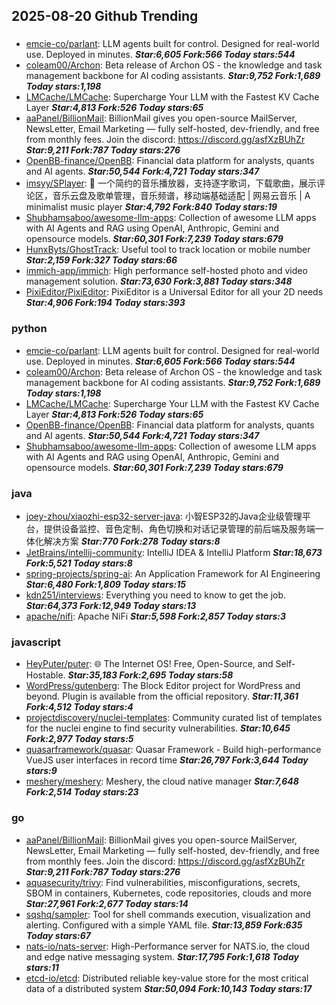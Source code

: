 ## 2025-08-20 Github Trending

### 
* [emcie-co/parlant](https://github.com/emcie-co/parlant): LLM agents built for control. Designed for real-world use. Deployed in minutes. ***Star:6,605 Fork:566 Today stars:544***
* [coleam00/Archon](https://github.com/coleam00/Archon): Beta release of Archon OS - the knowledge and task management backbone for AI coding assistants. ***Star:9,752 Fork:1,689 Today stars:1,198***
* [LMCache/LMCache](https://github.com/LMCache/LMCache): Supercharge Your LLM with the Fastest KV Cache Layer ***Star:4,813 Fork:526 Today stars:65***
* [aaPanel/BillionMail](https://github.com/aaPanel/BillionMail): BillionMail gives you open-source MailServer, NewsLetter, Email Marketing — fully self-hosted, dev-friendly, and free from monthly fees. Join the discord: https://discord.gg/asfXzBUhZr ***Star:9,211 Fork:787 Today stars:276***
* [OpenBB-finance/OpenBB](https://github.com/OpenBB-finance/OpenBB): Financial data platform for analysts, quants and AI agents. ***Star:50,544 Fork:4,721 Today stars:347***
* [imsyy/SPlayer](https://github.com/imsyy/SPlayer): 🎉 一个简约的音乐播放器，支持逐字歌词，下载歌曲，展示评论区，音乐云盘及歌单管理，音乐频谱，移动端基础适配 | 网易云音乐 | A minimalist music player ***Star:4,792 Fork:840 Today stars:19***
* [Shubhamsaboo/awesome-llm-apps](https://github.com/Shubhamsaboo/awesome-llm-apps): Collection of awesome LLM apps with AI Agents and RAG using OpenAI, Anthropic, Gemini and opensource models. ***Star:60,301 Fork:7,239 Today stars:679***
* [HunxByts/GhostTrack](https://github.com/HunxByts/GhostTrack): Useful tool to track location or mobile number ***Star:2,159 Fork:327 Today stars:66***
* [immich-app/immich](https://github.com/immich-app/immich): High performance self-hosted photo and video management solution. ***Star:73,630 Fork:3,881 Today stars:348***
* [PixiEditor/PixiEditor](https://github.com/PixiEditor/PixiEditor): PixiEditor is a Universal Editor for all your 2D needs ***Star:4,906 Fork:194 Today stars:393***

### python
* [emcie-co/parlant](https://github.com/emcie-co/parlant): LLM agents built for control. Designed for real-world use. Deployed in minutes. ***Star:6,605 Fork:566 Today stars:544***
* [coleam00/Archon](https://github.com/coleam00/Archon): Beta release of Archon OS - the knowledge and task management backbone for AI coding assistants. ***Star:9,752 Fork:1,689 Today stars:1,198***
* [LMCache/LMCache](https://github.com/LMCache/LMCache): Supercharge Your LLM with the Fastest KV Cache Layer ***Star:4,813 Fork:526 Today stars:65***
* [OpenBB-finance/OpenBB](https://github.com/OpenBB-finance/OpenBB): Financial data platform for analysts, quants and AI agents. ***Star:50,544 Fork:4,721 Today stars:347***
* [Shubhamsaboo/awesome-llm-apps](https://github.com/Shubhamsaboo/awesome-llm-apps): Collection of awesome LLM apps with AI Agents and RAG using OpenAI, Anthropic, Gemini and opensource models. ***Star:60,301 Fork:7,239 Today stars:679***

### java
* [joey-zhou/xiaozhi-esp32-server-java](https://github.com/joey-zhou/xiaozhi-esp32-server-java): 小智ESP32的Java企业级管理平台，提供设备监控、音色定制、角色切换和对话记录管理的前后端及服务端一体化解决方案 ***Star:770 Fork:278 Today stars:8***
* [JetBrains/intellij-community](https://github.com/JetBrains/intellij-community): IntelliJ IDEA & IntelliJ Platform ***Star:18,673 Fork:5,521 Today stars:8***
* [spring-projects/spring-ai](https://github.com/spring-projects/spring-ai): An Application Framework for AI Engineering ***Star:6,480 Fork:1,809 Today stars:15***
* [kdn251/interviews](https://github.com/kdn251/interviews): Everything you need to know to get the job. ***Star:64,373 Fork:12,949 Today stars:13***
* [apache/nifi](https://github.com/apache/nifi): Apache NiFi ***Star:5,598 Fork:2,857 Today stars:3***

### javascript
* [HeyPuter/puter](https://github.com/HeyPuter/puter): 🌐 The Internet OS! Free, Open-Source, and Self-Hostable. ***Star:35,183 Fork:2,695 Today stars:58***
* [WordPress/gutenberg](https://github.com/WordPress/gutenberg): The Block Editor project for WordPress and beyond. Plugin is available from the official repository. ***Star:11,361 Fork:4,512 Today stars:4***
* [projectdiscovery/nuclei-templates](https://github.com/projectdiscovery/nuclei-templates): Community curated list of templates for the nuclei engine to find security vulnerabilities. ***Star:10,645 Fork:2,977 Today stars:5***
* [quasarframework/quasar](https://github.com/quasarframework/quasar): Quasar Framework - Build high-performance VueJS user interfaces in record time ***Star:26,797 Fork:3,644 Today stars:9***
* [meshery/meshery](https://github.com/meshery/meshery): Meshery, the cloud native manager ***Star:7,648 Fork:2,514 Today stars:23***

### go
* [aaPanel/BillionMail](https://github.com/aaPanel/BillionMail): BillionMail gives you open-source MailServer, NewsLetter, Email Marketing — fully self-hosted, dev-friendly, and free from monthly fees. Join the discord: https://discord.gg/asfXzBUhZr ***Star:9,211 Fork:787 Today stars:276***
* [aquasecurity/trivy](https://github.com/aquasecurity/trivy): Find vulnerabilities, misconfigurations, secrets, SBOM in containers, Kubernetes, code repositories, clouds and more ***Star:27,961 Fork:2,677 Today stars:14***
* [sqshq/sampler](https://github.com/sqshq/sampler): Tool for shell commands execution, visualization and alerting. Configured with a simple YAML file. ***Star:13,859 Fork:635 Today stars:67***
* [nats-io/nats-server](https://github.com/nats-io/nats-server): High-Performance server for NATS.io, the cloud and edge native messaging system. ***Star:17,795 Fork:1,618 Today stars:11***
* [etcd-io/etcd](https://github.com/etcd-io/etcd): Distributed reliable key-value store for the most critical data of a distributed system ***Star:50,094 Fork:10,143 Today stars:17***

